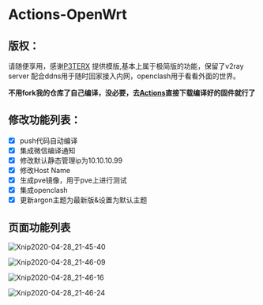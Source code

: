 # Actions-OpenWrt

## 版权：

请随便享用，感谢[P3TERX](https://github.com/P3TERX/Actions-OpenWrt) 提供模版,基本上属于极简版的功能，保留了v2ray server 配合ddns用于随时回家接入内网，openclash用于看看外面的世界。

**不用fork我的仓库了自己编译，没必要，去[Actions](https://github.com/CrazyMouse/openwrt/actions)直接下载编译好的固件就行了**
## 修改功能列表：

- [x] push代码自动编译
- [x] 集成微信编译通知
- [x] 修改默认静态管理ip为10.10.10.99
- [x] 修改Host Name
- [x] 生成pve镜像，用于pve上进行测试
- [x] 集成openclash
- [x] 更新argon主题为最新版&设置为默认主题

## 页面功能列表

![Xnip2020-04-28_21-45-40](README.assets/Xnip2020-04-28_21-45-51.png)

![Xnip2020-04-28_21-46-09](README.assets/Xnip2020-04-28_21-46-09.png)

![Xnip2020-04-28_21-46-16](README.assets/Xnip2020-04-28_21-46-16.png)

![Xnip2020-04-28_21-46-24](README.assets/Xnip2020-04-28_21-46-24.png)
